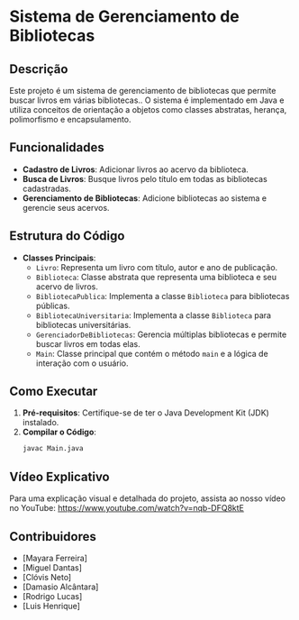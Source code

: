 # Sistema de Gerenciamento de Bibliotecas

## Descrição
Este projeto é um sistema de gerenciamento de bibliotecas que permite buscar livros em várias bibliotecas.. O sistema é implementado em Java e utiliza conceitos de orientação a objetos como classes abstratas, herança, polimorfismo e encapsulamento.

## Funcionalidades
- **Cadastro de Livros**: Adicionar livros ao acervo da biblioteca.
- **Busca de Livros**: Busque livros pelo título em todas as bibliotecas cadastradas.
- **Gerenciamento de Bibliotecas**: Adicione bibliotecas ao sistema e gerencie seus acervos.

## Estrutura do Código
- **Classes Principais**:
  - `Livro`: Representa um livro com título, autor e ano de publicação.
  - `Biblioteca`: Classe abstrata que representa uma biblioteca e seu acervo de livros.
  - `BibliotecaPublica`: Implementa a classe `Biblioteca` para bibliotecas públicas.
  - `BibliotecaUniversitaria`: Implementa a classe `Biblioteca` para bibliotecas universitárias.
  - `GerenciadorDeBibliotecas`: Gerencia múltiplas bibliotecas e permite buscar livros em todas elas.
  - `Main`: Classe principal que contém o método `main` e a lógica de interação com o usuário.

## Como Executar
1. **Pré-requisitos**: Certifique-se de ter o Java Development Kit (JDK) instalado.
2. **Compilar o Código**:
   ```bash
   javac Main.java

## Vídeo Explicativo
Para uma explicação visual e detalhada do projeto, assista ao nosso vídeo no YouTube:
https://www.youtube.com/watch?v=nqb-DFQ8ktE


## Contribuidores
- [Mayara Ferreira]
- [Miguel Dantas]
- [Clóvis Neto]
- [Damasio Alcântara]
- [Rodrigo Lucas]
- [Luis Henrique]


